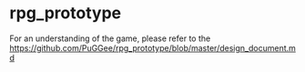 # rpg_prototype
For an understanding of the game, please refer to the https://github.com/PuGGee/rpg_prototype/blob/master/design_document.md
